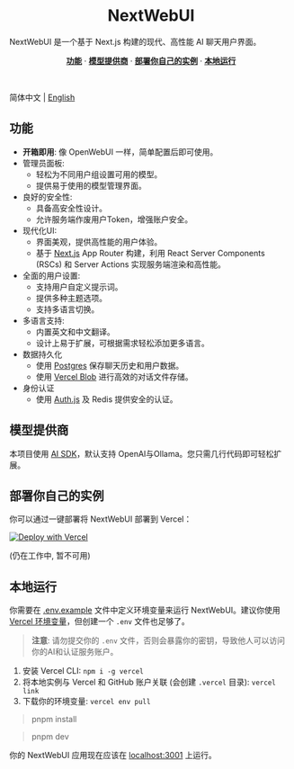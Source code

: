 <h1 align="center">NextWebUI</h1>

NextWebUI 是一个基于 Next.js 构建的现代、高性能 AI 聊天用户界面。

<p align="center"> <a href="#功能"><strong>功能</strong></a> · <a href="#模型提供商"><strong>模型提供商</strong></a> · <a href="#部署你自己的实例"><strong>部署你自己的实例</strong></a> · <a href="#本地运行"><strong>本地运行</strong></a> </p>  <br/>

简体中文 | [English](./README.md)

## 功能

- **开箱即用**: 像 OpenWebUI 一样，简单配置后即可使用。
- 管理员面板:
  - 轻松为不同用户组设置可用的模型。
  - 提供易于使用的模型管理界面。
- 良好的安全性:
  - 具备高安全性设计。
  - 允许服务端作废用户Token，增强账户安全。
- 现代化UI:
  - 界面美观，提供高性能的用户体验。
  - 基于 [Next.js](https://nextjs.org/) App Router 构建，利用 React Server Components (RSCs) 和 Server Actions 实现服务端渲染和高性能。
- 全面的用户设置:
  - 支持用户自定义提示词。
  - 提供多种主题选项。
  - 支持多语言切换。
- 多语言支持:
  - 内置英文和中文翻译。
  - 设计上易于扩展，可根据需求轻松添加更多语言。
- 数据持久化
  - 使用 [Postgres](https://vercel.com/marketplace/neon) 保存聊天历史和用户数据。
  - 使用 [Vercel Blob](https://vercel.com/storage/blob) 进行高效的对话文件存储。
- 身份认证
  - 使用 [Auth.js](https://authjs.dev/) 及 Redis 提供安全的认证。

## 模型提供商

本项目使用 [AI SDK](https://sdk.vercel.ai/docs)，默认支持 OpenAI与Ollama。您只需几行代码即可轻松扩展。

## 部署你自己的实例

你可以通过一键部署将 NextWebUI 部署到 Vercel：

[![Deploy with Vercel](https://vercel.com/button?x-oss-process=image/resize,m_mfit,w_320,h_320)]()

(仍在工作中, 暂不可用)

## 本地运行

你需要在 [.env.example]((./.env.example)) 文件中定义环境变量来运行 NextWebUI。建议你使用 [Vercel 环境变量](https://vercel.com/docs/projects/environment-variables)，但创建一个 `.env` 文件也足够了。

> **注意**: 请勿提交你的 `.env` 文件，否则会暴露你的密钥，导致他人可以访问你的AI和认证服务账户。 

1. 安装 Vercel CLI: `npm i -g vercel`
2. 将本地实例与 Vercel 和 GitHub 账户关联 (会创建 `.vercel` 目录): `vercel link`
3. 下载你的环境变量: `vercel env pull`



> pnpm install

> pnpm dev

你的 NextWebUI 应用现在应该在 [localhost:3001](http://localhost:3001/) 上运行。